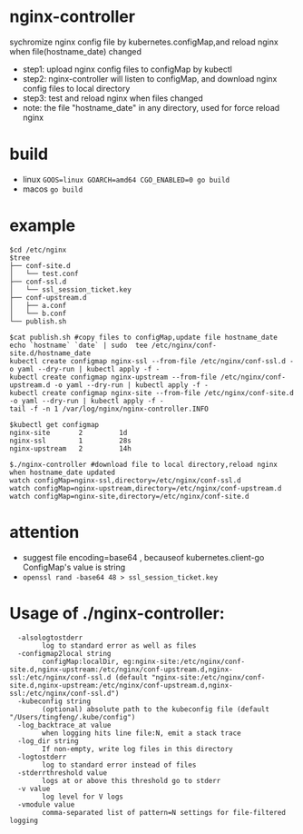 # nginx-controller
sychromize nginx config file by kubernetes.configMap,and reload nginx when file(hostname_date) changed
- step1: upload nginx config files to configMap by kubectl
- step2: nginx-controller will listen to configMap, and download nginx config files to local directory
- step3: test and reload nginx when files changed
- note: the file "hostname_date" in any directory, used for force reload nginx

# build
- linux `GOOS=linux GOARCH=amd64 CGO_ENABLED=0 go build`
- macos `go build`

# example
```
$cd /etc/nginx
$tree
├── conf-site.d
│   └── test.conf
├── conf-ssl.d
│   └── ssl_session_ticket.key
├── conf-upstream.d
│   ├── a.conf
│   └── b.conf
└── publish.sh

$cat publish.sh #copy files to configMap,update file hostname_date
echo `hostname` `date` | sudo  tee /etc/nginx/conf-site.d/hostname_date
kubectl create configmap nginx-ssl --from-file /etc/nginx/conf-ssl.d -o yaml --dry-run | kubectl apply -f -
kubectl create configmap nginx-upstream --from-file /etc/nginx/conf-upstream.d -o yaml --dry-run | kubectl apply -f -
kubectl create configmap nginx-site --from-file /etc/nginx/conf-site.d -o yaml --dry-run | kubectl apply -f -
tail -f -n 1 /var/log/nginx/nginx-controller.INFO

$kubectl get configmap 
nginx-site       2         1d
nginx-ssl        1         28s
nginx-upstream   2         14h

$./nginx-controller #download file to local directory,reload nginx when hostname_date updated
watch configMap=nginx-ssl,directory=/etc/nginx/conf-ssl.d 
watch configMap=nginx-upstream,directory=/etc/nginx/conf-upstream.d 
watch configMap=nginx-site,directory=/etc/nginx/conf-site.d 
```

# attention
- suggest file encoding=base64 , becauseof kubernetes.client-go ConfigMap's value is string 
- `openssl rand -base64 48 > ssl_session_ticket.key`

# Usage of ./nginx-controller:
```
  -alsologtostderr
        log to standard error as well as files
  -configmap2local string
        configMap:localDir, eg:nginx-site:/etc/nginx/conf-site.d,nginx-upstream:/etc/nginx/conf-upstream.d,nginx-ssl:/etc/nginx/conf-ssl.d (default "nginx-site:/etc/nginx/conf-site.d,nginx-upstream:/etc/nginx/conf-upstream.d,nginx-ssl:/etc/nginx/conf-ssl.d")
  -kubeconfig string
        (optional) absolute path to the kubeconfig file (default "/Users/tingfeng/.kube/config")
  -log_backtrace_at value
        when logging hits line file:N, emit a stack trace
  -log_dir string
        If non-empty, write log files in this directory
  -logtostderr
        log to standard error instead of files
  -stderrthreshold value
        logs at or above this threshold go to stderr
  -v value
        log level for V logs
  -vmodule value
        comma-separated list of pattern=N settings for file-filtered logging

```
